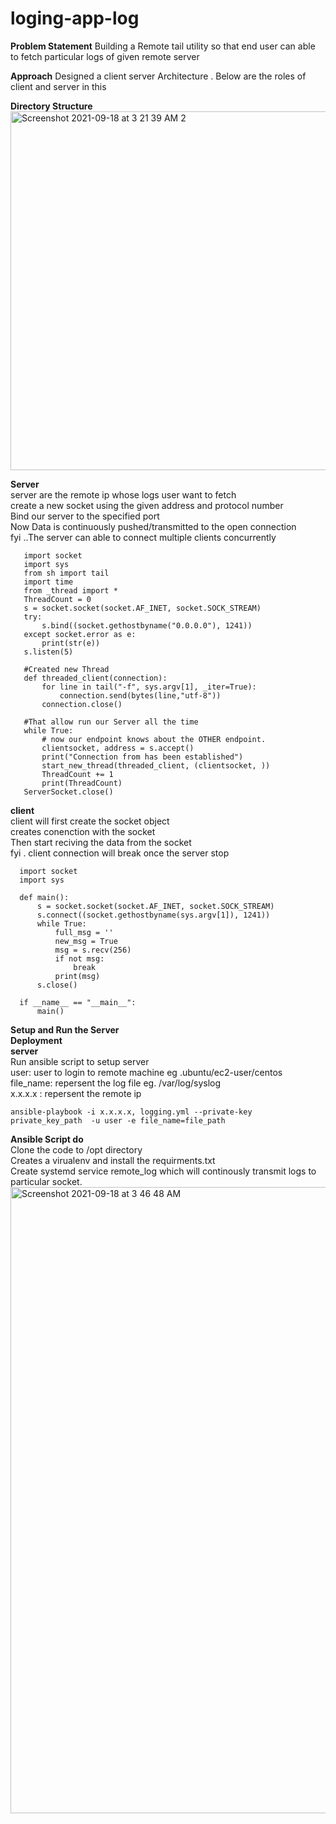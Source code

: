 # loging-app-log
**Problem Statement**
    Building a Remote tail utility so that end user can able to fetch particular logs of given remote server 

    
**Approach**
    Designed a client server Architecture . Below are the roles of client and server in this<br />
    
**Directory Structure** <br />
<img width="574" alt="Screenshot 2021-09-18 at 3 21 39 AM 2" src="https://user-images.githubusercontent.com/39254653/133857630-cca308a2-ad07-4435-9809-815991bfc38b.png">


 **Server**<br />
    server are the remote ip whose logs user want to fetch <br />
    create a new socket using the given address and protocol number<br />
    Bind our server to the specified port<br />
    Now Data is continuously pushed/transmitted to the open connection <br />
    fyi ..The server can able to connect multiple clients concurrently 
    
 ```
    import socket
    import sys
    from sh import tail
    import time
    from _thread import *
    ThreadCount = 0
    s = socket.socket(socket.AF_INET, socket.SOCK_STREAM)
    try:
        s.bind((socket.gethostbyname("0.0.0.0"), 1241))
    except socket.error as e:
        print(str(e))
    s.listen(5)

    #Created new Thread
    def threaded_client(connection):
        for line in tail("-f", sys.argv[1], _iter=True):
            connection.send(bytes(line,"utf-8"))
        connection.close()

    #That allow run our Server all the time
    while True:
        # now our endpoint knows about the OTHER endpoint.
        clientsocket, address = s.accept()
        print("Connection from has been established")
        start_new_thread(threaded_client, (clientsocket, ))
        ThreadCount += 1
        print(ThreadCount)
    ServerSocket.close()
```
  **client**<br />
  client will first create the socket object<br />
  creates conenction with the socket<br />
  Then start reciving the data from the socket<br />
  fyi . client connection will break once the server stop<br />
  ```
    import socket
    import sys

    def main():
        s = socket.socket(socket.AF_INET, socket.SOCK_STREAM)
        s.connect((socket.gethostbyname(sys.argv[1]), 1241))
        while True:
            full_msg = ''
            new_msg = True
            msg = s.recv(256)
            if not msg:
                break
            print(msg)
        s.close()

    if __name__ == "__main__":
        main()
```

**Setup and Run the Server**<br />
**Deployment** <br />
**server**<br />
Run ansible script to setup server<br />
user: user to login to remote machine eg .ubuntu/ec2-user/centos<br />
file_name: repersent the log file eg. /var/log/syslog<br />
x.x.x.x : repersent the remote ip
```
ansible-playbook -i x.x.x.x, logging.yml --private-key private_key_path  -u user -e file_name=file_path
```
**Ansible Script do**<br />
Clone the code to /opt directory<br />
Creates a virualenv and install the requirments.txt<br />
Create systemd service remote_log which will continously transmit logs to particular socket.<br />
<img width="1002" alt="Screenshot 2021-09-18 at 3 46 48 AM" src="https://user-images.githubusercontent.com/39254653/133859405-81107f4f-9ce2-4256-b8fe-1a6d5c16ff5b.png">



   
